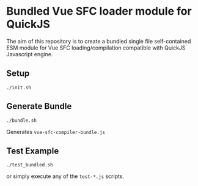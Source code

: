 # Bundled Vue SFC loader module for QuickJS

The aim of this repository is to create a bundled single file self-contained ESM module
for Vue SFC loading/compilation compatible with QuickJS Javascript engine.

## Setup

```
./init.sh
```

## Generate Bundle

```
./bundle.sh
```

Generates `vue-sfc-compiler-bundle.js`


## Test Example

```
./test_bundled.sh
```

or simply execute any of the `test-*.js` scripts.
